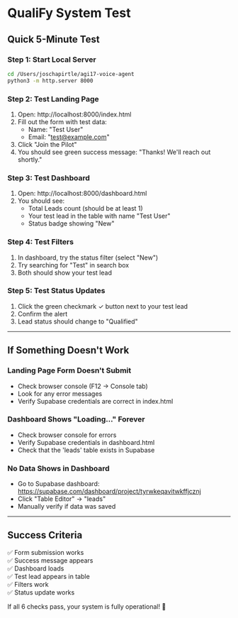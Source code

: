# QualiFy System Test

## Quick 5-Minute Test

### Step 1: Start Local Server
```bash
cd /Users/joschapirtle/agi17-voice-agent
python3 -m http.server 8000
```

### Step 2: Test Landing Page
1. Open: http://localhost:8000/index.html
2. Fill out the form with test data:
   - Name: "Test User"
   - Email: "test@example.com"
3. Click "Join the Pilot"
4. You should see green success message: "Thanks! We'll reach out shortly."

### Step 3: Test Dashboard
1. Open: http://localhost:8000/dashboard.html
2. You should see:
   - Total Leads count (should be at least 1)
   - Your test lead in the table with name "Test User"
   - Status badge showing "New"

### Step 4: Test Filters
1. In dashboard, try the status filter (select "New")
2. Try searching for "Test" in search box
3. Both should show your test lead

### Step 5: Test Status Updates
1. Click the green checkmark ✓ button next to your test lead
2. Confirm the alert
3. Lead status should change to "Qualified"

---

## If Something Doesn't Work

### Landing Page Form Doesn't Submit
- Check browser console (F12 → Console tab)
- Look for any error messages
- Verify Supabase credentials are correct in index.html

### Dashboard Shows "Loading..." Forever
- Check browser console for errors
- Verify Supabase credentials in dashboard.html
- Check that the 'leads' table exists in Supabase

### No Data Shows in Dashboard
- Go to Supabase dashboard: https://supabase.com/dashboard/project/tyrwkeqavitwkffjcznj
- Click "Table Editor" → "leads"
- Manually verify if data was saved

---

## Success Criteria
✅ Form submission works  
✅ Success message appears  
✅ Dashboard loads  
✅ Test lead appears in table  
✅ Filters work  
✅ Status update works  

If all 6 checks pass, your system is fully operational! 🎉
